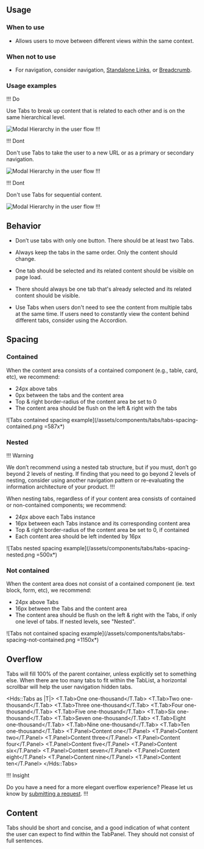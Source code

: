 ## Usage

### When to use

- Allows users to move between different views within the same context.

### When not to use

- For navigation, consider navigation, [Standalone Links](/components/link/standalone), or [Breadcrumb](/components/breadcrumb).

### Usage examples

!!! Do

Use Tabs to break up content that is related to each other and is on the same hierarchical level.

![Modal Hierarchy in the user flow](/assets/components/tabs/tab-usage-example-01.png)
!!!

!!! Dont

Don't use Tabs to take the user to a new URL or as a primary or secondary navigation.

![Modal Hierarchy in the user flow](/assets/components/tabs/tab-usage-example-02.png)
!!!

!!! Dont

Don't use Tabs for sequential content.

![Modal Hierarchy in the user flow](/assets/components/tabs/tab-usage-example-03.png)
!!!

## Behavior

- Don’t use tabs with only one button. There should be at least two Tabs.

- Always keep the tabs in the same order. Only the content should change.

- One tab should be selected and its related content should be visible on page load.

- There should always be one tab that's already selected and its related content should be visible.

- Use Tabs when users don't need to see the content from multiple tabs at the same time. If users need to constantly view the content behind different tabs, consider using the Accordion.

## Spacing

### Contained

When the content area consists of a contained component (e.g., table, card, etc), we recommend:

- 24px above tabs
- 0px between the tabs and the content area
- Top & right border-radius of the content area be set to 0
- The content area should be flush on the left & right with the tabs

![Tabs contained spacing example](/assets/components/tabs/tabs-spacing-contained.png =587x*)

### Nested

!!! Warning

We don’t recommend using a nested tab structure, but if you must, don’t go beyond 2 levels of nesting. If finding that you need to go beyond 2 levels of nesting, consider using another navigation pattern or re-evaluating the information architecture of your product.
!!!

When nesting tabs, regardless of if your content area consists of contained or non-contained components; we recommend:

- 24px above each Tabs instance
- 16px between each Tabs instance and its corresponding content area
- Top & right border-radius of the content area be set to 0, if contained
- Each content area should be left indented by 16px

![Tabs nested spacing example](/assets/components/tabs/tabs-spacing-nested.png =500x*)

### Not contained

When the content area does not consist of a contained component (ie. text block, form, etc), we recommend:

- 24px above Tabs
- 16px between the Tabs and the content area
- The content area should be flush on the left & right with the Tabs, if only one level of tabs. If nested levels, see "Nested".

![Tabs not contained spacing example](/assets/components/tabs/tabs-spacing-not-contained.png =1150x*)

## Overflow

Tabs will fill 100% of the parent container, unless explicitly set to something else. When there are too many tabs to fit within the TabList, a horizontal scrollbar will help the user navigation hidden tabs.

<Hds::Tabs as |T|>
  <T.Tab>One one-thousand</T.Tab>
  <T.Tab>Two one-thousand</T.Tab>
  <T.Tab>Three one-thousand</T.Tab>
  <T.Tab>Four one-thousand</T.Tab>
  <T.Tab>Five one-thousand</T.Tab>
  <T.Tab>Six one-thousand</T.Tab>
  <T.Tab>Seven one-thousand</T.Tab>
  <T.Tab>Eight one-thousand</T.Tab>
  <T.Tab>Nine one-thousand</T.Tab>
  <T.Tab>Ten one-thousand</T.Tab>
  <T.Panel>Content one</T.Panel>
  <T.Panel>Content two</T.Panel>
  <T.Panel>Content three</T.Panel>
  <T.Panel>Content four</T.Panel>
  <T.Panel>Content five</T.Panel>
  <T.Panel>Content six</T.Panel>
  <T.Panel>Content seven</T.Panel>
  <T.Panel>Content eight</T.Panel>
  <T.Panel>Content nine</T.Panel>
  <T.Panel>Content ten</T.Panel>
</Hds::Tabs>

!!! Insight

Do you have a need for a more elegant overflow experience? Please let us know by [submitting a request](https://go.hashi.co/hds-support).
!!!

## Content

Tabs should be short and concise, and a good indication of what content the user can expect to find within the TabPanel. They should not consist of full sentences.